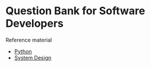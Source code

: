 # Question Bank for Software Developers

Reference material

- [Python](./Python/README.md)
- [System Design](./SysDesign/README.md)
